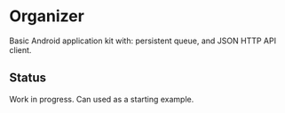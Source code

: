 # Organizer
Basic Android application kit with: persistent queue, and JSON HTTP API client.

## Status
Work in progress. Can used as a starting example.

